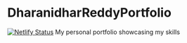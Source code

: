 # DharanidharReddyPortfolio
[![Netlify Status](https://api.netlify.com/api/v1/badges/30c8fa7c-fcb9-4247-b51f-58750347607b/deploy-status)](https://app.netlify.com/sites/soft-cobbler-3f068b/deploys)
My personal portfolio showcasing my skills
